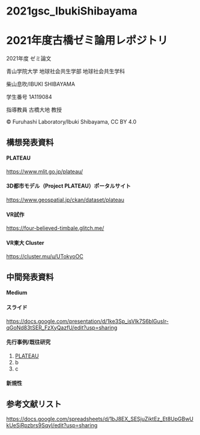 # 2021gsc_IbukiShibayama
# 2021年度古橋ゼミ論用レポジトリ
2021年度 ゼミ論文

青山学院大学 地球社会共生学部 地球社会共生学科

柴山息吹/IBUKI SHIBAYAMA

学生番号 1A119084

指導教員 古橋大地 教授

© Furuhashi Laboratory/Ibuki Shibayama, CC BY 4.0
## 構想発表資料
#### PLATEAU
https://www.mlit.go.jp/plateau/
#### 3D都市モデル（Project PLATEAU）ポータルサイト
https://www.geospatial.jp/ckan/dataset/plateau
#### VR試作
https://four-believed-timbale.glitch.me/
#### VR東大 Cluster
https://cluster.mu/u/UTokyoOC
## 中間発表資料
#### Medium

#### スライド
https://docs.google.com/presentation/d/1ke3Sp_isVlk7S6blGusIr-qGoNd83tSER_FzXyQazfU/edit?usp=sharing
#### 先行事例/既往研究
1. [PLATEAU](https://www.mlit.go.jp/plateau/?fbclid=IwAR2nENW2VCgIgpTdS7G2wIezhcJVmthRkynTP8YXiN8ybGT9Fkn_qOQpY6s)
2. b
3. c
#### 新規性
## 参考文献リスト
https://docs.google.com/spreadsheets/d/1bJ8EX_SESjuZiktEz_Et8UpGBwUkUeSjRpzbrs9SqyI/edit?usp=sharing
